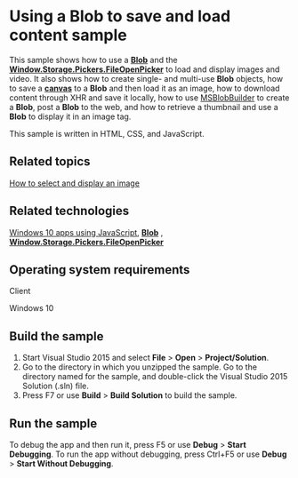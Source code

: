 Using a Blob to save and load content sample
============================================

This sample shows how to use a [**Blob**](http://msdn.microsoft.com/library/windows/apps/hh453178) and the [**Window.Storage.Pickers.FileOpenPicker**](http://msdn.microsoft.com/library/windows/apps/br207847) to load and display images and video. It also shows how to create single- and multi-use **Blob** objects, how to save a [**canvas**](http://msdn.microsoft.com/library/windows/apps/hh465734) to a **Blob** and then load it as an image, how to download content through XHR and save it locally, how to use [MSBlobBuilder](http://msdn.microsoft.com/library/windows/apps/hh779016) to create a **Blob**, post a **Blob** to the web, and how to retrieve a thumbnail and use a **Blob** to display it in an image tag.

This sample is written in HTML, CSS, and JavaScript.

Related topics
--------------

[How to select and display an image](http://msdn.microsoft.com/library/windows/apps/hh465499)

Related technologies
--------------------

[Windows 10 apps using JavaScript](http://msdn.microsoft.com/library/windows/apps/br211385), [**Blob**](http://msdn.microsoft.com/library/windows/apps/hh453178) , [**Window.Storage.Pickers.FileOpenPicker**](http://msdn.microsoft.com/library/windows/apps/br207847)

Operating system requirements
-----------------------------

Client

Windows 10

Build the sample
----------------

1.  Start Visual Studio 2015 and select **File** \> **Open** \> **Project/Solution**.
2.  Go to the directory in which you unzipped the sample. Go to the directory named for the sample, and double-click the Visual Studio 2015 Solution (.sln) file.
3.  Press F7 or use **Build** \> **Build Solution** to build the sample.

Run the sample
--------------

To debug the app and then run it, press F5 or use **Debug** \> **Start Debugging**. To run the app without debugging, press Ctrl+F5 or use **Debug** \> **Start Without Debugging**.

